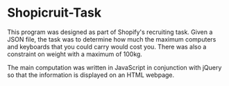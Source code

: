 # Shopicruit-Task
This program was designed as part of Shopify's recruiting task. Given a
JSON file, the task was to determine how much the maximum computers and
keyboards that you could carry would cost you. There was also a
constraint on weight with a maximum of 100kg.

The main computation was written in JavaScript in conjunction with
jQuery so that the information is displayed on an HTML webpage.
